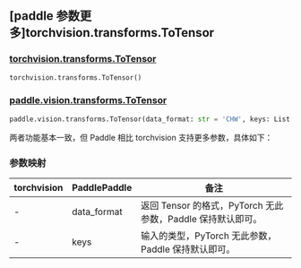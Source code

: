 ## [paddle 参数更多]torchvision.transforms.ToTensor

### [torchvision.transforms.ToTensor](https://pytorch.org/vision/main/generated/torchvision.transforms.ToTensor.html?highlight=totensor#torchvision.transforms.ToTensor)

```python
torchvision.transforms.ToTensor()
```

### [paddle.vision.transforms.ToTensor](https://www.paddlepaddle.org.cn/documentation/docs/zh/develop/api/paddle/vision/transforms/ToTensor_cn.html#totensor)

```python
paddle.vision.transforms.ToTensor(data_format: str = 'CHW', keys: List[str] | Tuple[str] = None)
```

两者功能基本一致，但 Paddle 相比 torchvision 支持更多参数，具体如下：

### 参数映射

| torchvision | PaddlePaddle          | 备注                                   |
|-------------- |-------------------- |----------------------------------- |
| -              | data_format         | 返回 Tensor 的格式，PyTorch 无此参数，Paddle 保持默认即可。 |
| -              | keys             | 输入的类型，PyTorch 无此参数，Paddle 保持默认即可。     |
